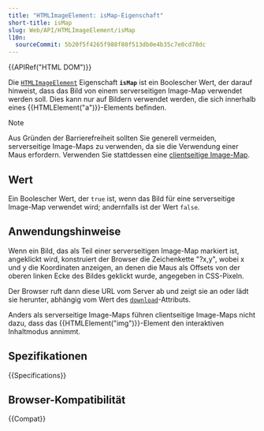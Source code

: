 ```yaml
---
title: "HTMLImageElement: isMap-Eigenschaft"
short-title: isMap
slug: Web/API/HTMLImageElement/isMap
l10n:
  sourceCommit: 5b20f5f4265f988f80f513db0e4b35c7e0cd70dc
---
```


{{APIRef("HTML DOM")}}

Die [`HTMLImageElement`](/de/docs/Web/API/HTMLImageElement) Eigenschaft **`isMap`** ist ein Boolescher Wert, der darauf hinweist, dass das Bild von einem serverseitigen Image-Map verwendet werden soll. Dies kann nur auf Bildern verwendet werden, die sich innerhalb eines {{HTMLElement("a")}}-Elements befinden.

> [!NOTE]
> Aus Gründen der Barrierefreiheit sollten Sie generell vermeiden, serverseitige Image-Maps zu verwenden, da sie die Verwendung einer Maus erfordern. Verwenden Sie stattdessen eine [clientseitige Image-Map](/de/docs/Learn_web_development/Howto/Solve_HTML_problems/Add_a_hit_map_on_top_of_an_image).

## Wert

Ein Boolescher Wert, der `true` ist, wenn das Bild für eine serverseitige Image-Map verwendet wird; andernfalls ist der Wert `false`.

## Anwendungshinweise

Wenn ein Bild, das als Teil einer serverseitigen Image-Map markiert ist, angeklickt wird, konstruiert der Browser die Zeichenkette "?x,y", wobei x und y die Koordinaten anzeigen, an denen die Maus als Offsets von der oberen linken Ecke des Bildes geklickt wurde, angegeben in CSS-Pixeln.

Der Browser ruft dann diese URL vom Server ab und zeigt sie an oder lädt sie herunter, abhängig vom Wert des [`download`](/de/docs/Web/HTML/Element/a#download)-Attributs.

Anders als serverseitige Image-Maps führen clientseitige Image-Maps nicht dazu, dass das {{HTMLElement("img")}}-Element den interaktiven Inhaltmodus annimmt.

## Spezifikationen

{{Specifications}}

## Browser-Kompatibilität

{{Compat}}
